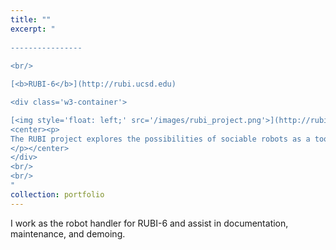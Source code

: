 ```yaml
---
title: ""
excerpt: "  
  
----------------
  
<br/>

[<b>RUBI-6</b>](http://rubi.ucsd.edu)  

<div class='w3-container'>

[<img style='float: left;' src='/images/rubi_project.png'>](http://rubi.ucsd.edu)
<center><p>
The RUBI project explores the possibilities of sociable robots as a tool for education and enrichment for toddlers in early childhood education environments.
</p></center>
</div>
<br/>
<br/>
"
collection: portfolio
---
```


I work as the robot handler for RUBI-6 and assist in documentation, maintenance, and demoing.
